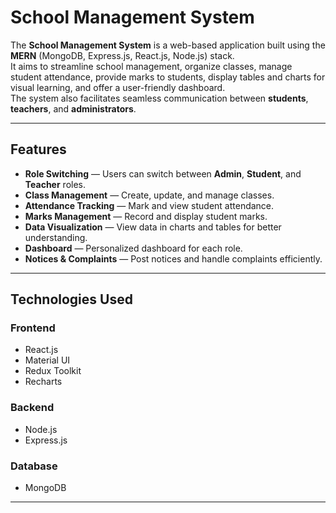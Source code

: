 # School Management System

The **School Management System** is a web-based application built using the **MERN** (MongoDB, Express.js, React.js, Node.js) stack.  
It aims to streamline school management, organize classes, manage student attendance, provide marks to students, display tables and charts for visual learning, and offer a user-friendly dashboard.  
The system also facilitates seamless communication between **students**, **teachers**, and **administrators**.

---

## Features

- **Role Switching** — Users can switch between **Admin**, **Student**, and **Teacher** roles.
- **Class Management** — Create, update, and manage classes.
- **Attendance Tracking** — Mark and view student attendance.
- **Marks Management** — Record and display student marks.
- **Data Visualization** — View data in charts and tables for better understanding.
- **Dashboard** — Personalized dashboard for each role.
- **Notices & Complaints** — Post notices and handle complaints efficiently.

---

## Technologies Used

### **Frontend**
- React.js
- Material UI
- Redux Toolkit
- Recharts

### **Backend**
- Node.js
- Express.js

### **Database**
- MongoDB

---
